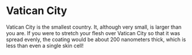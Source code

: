 # Vatican City

Vatican City is the smallest country. It, although very small, is larger than
you are. If you were to stretch your flesh over Vatican City so that it was
spread evenly, the coating would be about 200 nanometers thick, which is less
than even a single skin cell!
